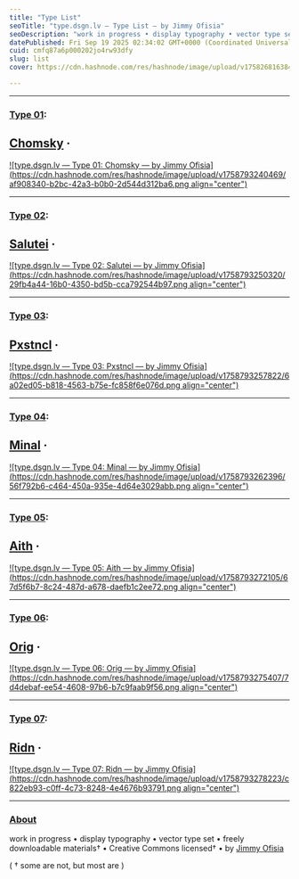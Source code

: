 ```yaml
---
title: "Type List"
seoTitle: "type.dsgn.lv — Type List — by Jimmy Ofisia"
seoDescription: "work in progress • display typography • vector type set • freely downloadable materials • creative commons licensed • by Jimmy Ofisia"
datePublished: Fri Sep 19 2025 02:34:02 GMT+0000 (Coordinated Universal Time)
cuid: cmfq87a6p000202jo4rw93dfy
slug: list
cover: https://cdn.hashnode.com/res/hashnode/image/upload/v1758268163840/0351397a-a114-4883-a203-2ef172b884bb.png

---
```


---

### [Type 01](https://type.dsgn.lv/01):

## [Chomsky](https://type.dsgn.lv/01) ·

[![type.dsgn.lv — Type 01: Chomsky — by Jimmy Ofisia](https://cdn.hashnode.com/res/hashnode/image/upload/v1758793240469/af908340-b2bc-42a3-b0b0-2d544d312ba6.png align="center")](https://type.dsgn.lv/01)

---

### [Type 02](https://type.dsgn.lv/02):

## [Salutei](https://type.dsgn.lv/02) ·

[![type.dsgn.lv — Type 02: Salutei — by Jimmy Ofisia](https://cdn.hashnode.com/res/hashnode/image/upload/v1758793250320/29fb4a44-16b0-4350-bd5b-cca792544b97.png align="center")](https://type.dsgn.lv/02)

---

### [Type 03](https://type.dsgn.lv/03):

## [Pxstncl](https://type.dsgn.lv/03) ·

[![type.dsgn.lv — Type 03: Pxstncl — by Jimmy Ofisia](https://cdn.hashnode.com/res/hashnode/image/upload/v1758793257822/6a02ed05-b818-4563-b75e-fc858f6e076d.png align="center")](https://type.dsgn.lv/03)

---

### [Type 04](https://type.dsgn.lv/04):

## [Minal](https://type.dsgn.lv/04) ·

[![type.dsgn.lv — Type 04: Minal — by Jimmy Ofisia](https://cdn.hashnode.com/res/hashnode/image/upload/v1758793262396/56f792b6-c464-450a-935e-4d64e3029abb.png align="center")](https://type.dsgn.lv/04)

---

### [Type 05](https://type.dsgn.lv/05):

## [Aith](https://type.dsgn.lv/05) ·

[![type.dsgn.lv — Type 05: Aith — by Jimmy Ofisia](https://cdn.hashnode.com/res/hashnode/image/upload/v1758793272105/67d5f6b7-8c24-487d-a678-daefb1c2ee72.png align="center")](https://type.dsgn.lv/05)

---

### [Type 06](https://type.dsgn.lv/06):

## [Orig](https://type.dsgn.lv/06) ·

[![type.dsgn.lv — Type 06: Orig — by Jimmy Ofisia](https://cdn.hashnode.com/res/hashnode/image/upload/v1758793275407/7d4debaf-ee54-4608-97b6-b7c9faab9f56.png align="center")](https://type.dsgn.lv/06)

---

### [Type 07](https://type.dsgn.lv/07):

## [Ridn](https://type.dsgn.lv/07) ·

[![type.dsgn.lv — Type 07: Ridn — by Jimmy Ofisia](https://cdn.hashnode.com/res/hashnode/image/upload/v1758793278223/c822eb93-c0ff-4c73-8248-4e4676b93791.png align="center")](https://type.dsgn.lv/07)

---

### [About](https://type.dsgn.lv/about)

work in progress • display typography • vector type set • freely downloadable materials† • Creative Commons licensed† • by [Jimmy Ofisia](https://dsgn.lv)

( † some are not, but most are )
